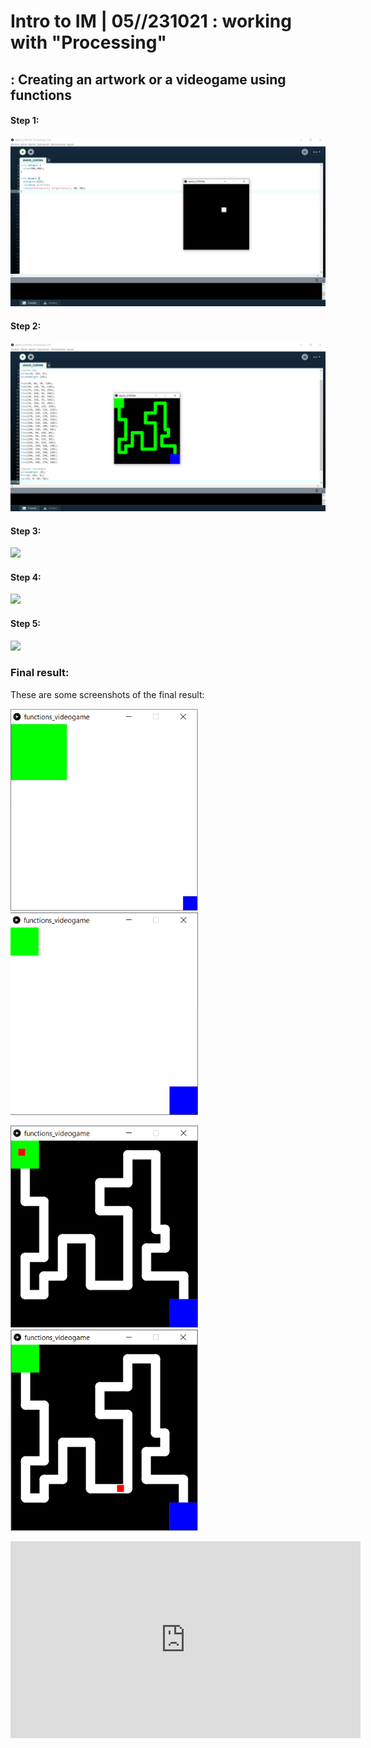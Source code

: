 # Intro to IM | 05//231021 : working with "Processing"

## : Creating an artwork or a videogame using functions


#### Step 1:
![](step1.png)


#### Step 2:
![](step2.png)


#### Step 3:
![](step3.png)


#### Step 4:
![](step4.png)


#### Step 5:
![](step5.png)


### Final result:
These are some screenshots of the final result:

<img src="start.png" width="300" />  <img src="stop.png" width="300" />

<img src="play1.png" width="300" />  <img src="play2.png" width="300" />

<iframe width="560" height="315" src="https://www.youtube.com/embed/cjvH1t313CM" title="YouTube video player" frameborder="0" allow="accelerometer; autoplay; clipboard-write; encrypted-media; gyroscope; picture-in-picture" allowfullscreen></iframe>


